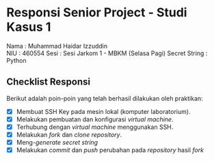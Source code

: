 # Responsi Senior Project - Studi Kasus 1

Nama : Muhammad Haidar Izzuddin  
NIU : 460554
Sesi : Sesi Jarkom 1 - MBKM (Selasa Pagi)
Secret String : Python

## Checklist Responsi

Berikut adalah poin-poin yang telah berhasil dilakukan oleh praktikan:

- [x] Membuat SSH Key pada mesin lokal (komputer laboratorium).
- [x] Melakukan pembuatan dan konfigurasi _virtual machine_.
- [x] Terhubung dengan _virtual machine_ menggunakan SSH.
- [x] Melakukan _fork_ dan _clone_ _repository_.
- [x] Meng-_generate_ _secret string_
- [x] Melakukan _commit_ dan _push_ perubahan pada _repository_ hasil _fork_
